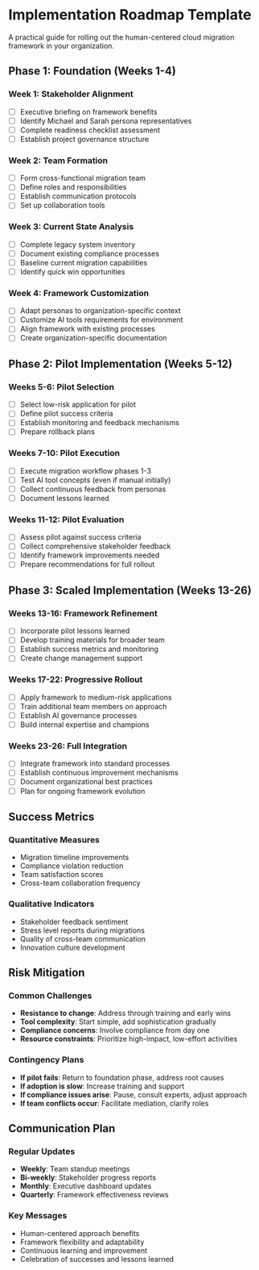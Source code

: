 # Implementation Roadmap Template

A practical guide for rolling out the human-centered cloud migration framework in your organization.

## Phase 1: Foundation (Weeks 1-4)

### Week 1: Stakeholder Alignment
- [ ] Executive briefing on framework benefits
- [ ] Identify Michael and Sarah persona representatives
- [ ] Complete readiness checklist assessment
- [ ] Establish project governance structure

### Week 2: Team Formation
- [ ] Form cross-functional migration team
- [ ] Define roles and responsibilities
- [ ] Establish communication protocols
- [ ] Set up collaboration tools

### Week 3: Current State Analysis
- [ ] Complete legacy system inventory
- [ ] Document existing compliance processes
- [ ] Baseline current migration capabilities
- [ ] Identify quick win opportunities

### Week 4: Framework Customization
- [ ] Adapt personas to organization-specific context
- [ ] Customize AI tools requirements for environment
- [ ] Align framework with existing processes
- [ ] Create organization-specific documentation

## Phase 2: Pilot Implementation (Weeks 5-12)

### Weeks 5-6: Pilot Selection
- [ ] Select low-risk application for pilot
- [ ] Define pilot success criteria
- [ ] Establish monitoring and feedback mechanisms
- [ ] Prepare rollback plans

### Weeks 7-10: Pilot Execution
- [ ] Execute migration workflow phases 1-3
- [ ] Test AI tool concepts (even if manual initially)
- [ ] Collect continuous feedback from personas
- [ ] Document lessons learned

### Weeks 11-12: Pilot Evaluation
- [ ] Assess pilot against success criteria
- [ ] Collect comprehensive stakeholder feedback
- [ ] Identify framework improvements needed
- [ ] Prepare recommendations for full rollout

## Phase 3: Scaled Implementation (Weeks 13-26)

### Weeks 13-16: Framework Refinement
- [ ] Incorporate pilot lessons learned
- [ ] Develop training materials for broader team
- [ ] Establish success metrics and monitoring
- [ ] Create change management support

### Weeks 17-22: Progressive Rollout
- [ ] Apply framework to medium-risk applications
- [ ] Train additional team members on approach
- [ ] Establish AI governance processes
- [ ] Build internal expertise and champions

### Weeks 23-26: Full Integration
- [ ] Integrate framework into standard processes
- [ ] Establish continuous improvement mechanisms
- [ ] Document organizational best practices
- [ ] Plan for ongoing framework evolution

## Success Metrics

### Quantitative Measures
- Migration timeline improvements
- Compliance violation reduction
- Team satisfaction scores
- Cross-team collaboration frequency

### Qualitative Indicators
- Stakeholder feedback sentiment
- Stress level reports during migrations
- Quality of cross-team communication
- Innovation culture development

## Risk Mitigation

### Common Challenges
- **Resistance to change**: Address through training and early wins
- **Tool complexity**: Start simple, add sophistication gradually
- **Compliance concerns**: Involve compliance from day one
- **Resource constraints**: Prioritize high-impact, low-effort activities

### Contingency Plans
- **If pilot fails**: Return to foundation phase, address root causes
- **If adoption is slow**: Increase training and support
- **If compliance issues arise**: Pause, consult experts, adjust approach
- **If team conflicts occur**: Facilitate mediation, clarify roles

## Communication Plan

### Regular Updates
- **Weekly**: Team standup meetings
- **Bi-weekly**: Stakeholder progress reports
- **Monthly**: Executive dashboard updates
- **Quarterly**: Framework effectiveness reviews

### Key Messages
- Human-centered approach benefits
- Framework flexibility and adaptability
- Continuous learning and improvement
- Celebration of successes and lessons learned
